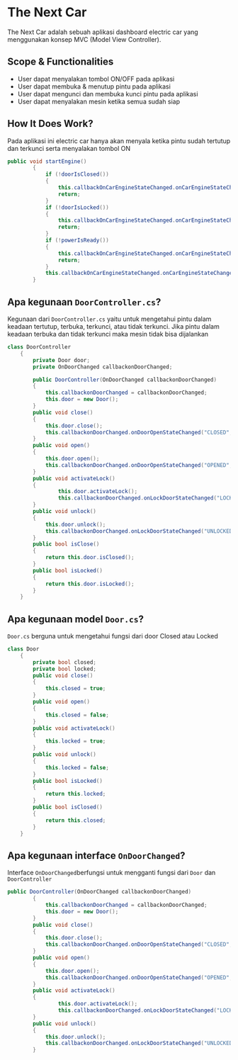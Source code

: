 # The Next Car
The Next Car adalah sebuah aplikasi dashboard electric car yang menggunakan konsep MVC (Model View Controller).

## Scope & Functionalities
- User dapat menyalakan tombol ON/OFF pada aplikasi
- User dapat membuka & menutup pintu pada aplikasi
- User dapat mengunci dan membuka kunci pintu pada aplikasi
- User dapat menyalakan mesin ketika semua sudah siap

## How It Does Work?
Pada aplikasi ini electric car hanya akan menyala ketika pintu sudah tertutup dan terkunci serta menyalakan tombol ON
```csharp
public void startEngine()
        {
            if (!doorIsClosed())
            {
                this.callbackOnCarEngineStateChanged.onCarEngineStateChanged("STOPPED", "Close The Door");
                return;
            }
            if (!doorIsLocked())
            {
                this.callbackOnCarEngineStateChanged.onCarEngineStateChanged("STOPPED", "Lock The Door");
                return;
            }
            if (!powerIsReady())
            {
                this.callbackOnCarEngineStateChanged.onCarEngineStateChanged("STOPPED", "No Power Available");
                return;
            }
            this.callbackOnCarEngineStateChanged.onCarEngineStateChanged("STARTED", "Engine Started");
        }
```
## Apa kegunaan `DoorController.cs`?
Kegunaan dari `DoorController.cs` yaitu untuk mengetahui pintu dalam keadaan tertutup, terbuka, terkunci, atau tidak terkunci. Jika pintu dalam keadaan terbuka dan tidak terkunci maka mesin tidak bisa dijalankan
```csharp
class DoorController
    {
        private Door door;
        private OnDoorChanged callbackonDoorChanged;

        public DoorController(OnDoorChanged callbackonDoorChanged)
        {
            this.callbackonDoorChanged = callbackonDoorChanged;
            this.door = new Door();
        }
        public void close()
        {
            this.door.close();
            this.callbackonDoorChanged.onDoorOpenStateChanged("CLOSED", "Door is Closed");
        }
        public void open()
        {
            this.door.open();
            this.callbackonDoorChanged.onDoorOpenStateChanged("OPENED", "Door is Opened");
        }
        public void activateLock()
        {
                this.door.activateLock();
                this.callbackonDoorChanged.onLockDoorStateChanged("LOCKED", "Door is Locked");
        }
        public void unlock()
        {
            this.door.unlock();
            this.callbackonDoorChanged.onLockDoorStateChanged("UNLOCKED", "Door is Unlocked");
        }
        public bool isClose()
        {
            return this.door.isClosed();
        }
        public bool isLocked()
        {
            return this.door.isLocked();
        }
    }
```
## Apa kegunaan model `Door.cs`?
`Door.cs` berguna untuk mengetahui fungsi dari door Closed atau Locked
```csharp
class Door
    {
        private bool closed;
        private bool locked;
        public void close()
        {
            this.closed = true;
        }
        public void open()
        {
            this.closed = false;
        }
        public void activateLock()
        {
            this.locked = true;
        }
        public void unlock()
        {
            this.locked = false;
        }
        public bool isLocked()
        {
            return this.locked;
        }
        public bool isClosed()
        {
            return this.closed;
        }
    }
```
## Apa kegunaan interface `OnDoorChanged`?
Interface `OnDoorChanged`berfungsi untuk mengganti fungsi dari `Door` dan `DoorController`
```csharp
public DoorController(OnDoorChanged callbackonDoorChanged)
        {
            this.callbackonDoorChanged = callbackonDoorChanged;
            this.door = new Door();
        }
        public void close()
        {
            this.door.close();
            this.callbackonDoorChanged.onDoorOpenStateChanged("CLOSED", "Door is Closed");
        }
        public void open()
        {
            this.door.open();
            this.callbackonDoorChanged.onDoorOpenStateChanged("OPENED", "Door is Opened");
        }
        public void activateLock()
        {
                this.door.activateLock();
                this.callbackonDoorChanged.onLockDoorStateChanged("LOCKED", "Door is Locked");
        }
        public void unlock()
        {
            this.door.unlock();
            this.callbackonDoorChanged.onLockDoorStateChanged("UNLOCKED", "Door is Unlocked");
        }
```